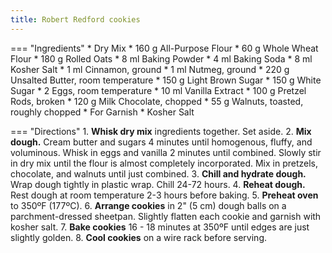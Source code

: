 ```yaml
---
title: Robert Redford cookies
---
```

=== "Ingredients"
    * Dry Mix
        * 160 g All-Purpose Flour
        * 60 g Whole Wheat Flour
        * 180 g Rolled Oats
        * 8 ml Baking Powder
        * 4 ml Baking Soda
        * 8 ml Kosher Salt
        * 1 ml Cinnamon, ground
        * 1 ml Nutmeg, ground
    * 220 g Unsalted Butter, room temperature
    * 150 g Light Brown Sugar
    * 150 g White Sugar
    * 2 Eggs, room temperature
    * 10 ml Vanilla Extract
    * 100 g Pretzel Rods, broken
    * 120 g Milk Chocolate, chopped
    * 55 g Walnuts, toasted, roughly chopped
    * For Garnish
        * Kosher Salt

=== "Directions"
    1. **Whisk dry mix** ingredients together. Set aside.
    2. **Mix dough.** Cream butter and sugars 4 minutes until homogenous, fluffy, and voluminous. Whisk in eggs and vanilla 2 minutes until combined. Slowly stir in dry mix until the flour is almost completely incorporated. Mix in pretzels, chocolate, and walnuts until just combined.
    3. **Chill and hydrate dough.** Wrap dough tightly in plastic wrap. Chill 24-72 hours.
    4. **Reheat dough.** Rest dough at room temperature 2-3 hours before baking.
    5. **Preheat oven** to 350ºF (177ºC).
    6. **Arrange cookies** in 2" (5 cm) dough balls on a parchment-dressed sheetpan. Slightly flatten each cookie and garnish with kosher salt.
    7. **Bake cookies** 16 - 18 minutes at 350ºF until edges are just slightly golden.
    8. **Cool cookies** on a wire rack before serving.

[^1]: {{ cite.ludwinski_sister_pie }}
